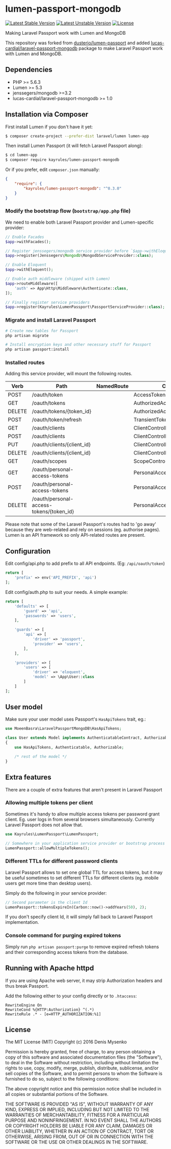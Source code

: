 # lumen-passport-mongodb

[![Latest Stable Version](https://poser.pugx.org/kayrules/lumen-passport-mongodb/v/stable.svg)](https://packagist.org/packages/kayrules/lumen-passport-mongodb)
[![Latest Unstable Version](https://poser.pugx.org/kayrules/lumen-passport-mongodb/v/unstable.svg)](https://packagist.org/packages/kayrules/lumen-passport-mongodb)
[![License](https://poser.pugx.org/kayrules/lumen-passport-mongodb/license.svg)](https://packagist.org/packages/kayrules/lumen-passport-mongodb)


Making Laravel Passport work with Lumen and MongoDB

This repository was forked from [dusterio/lumen-passport](https://github.com/dusterio/lumen-passport) and added  [lucas-cardial/laravel-passport-mongodb](https://github.com/lucca-cardial/laravel-passport-mongodb) package to make Laravel Passport work with Lumen and MongoDB.


## Dependencies

* PHP >= 5.6.3
* Lumen >= 5.3
* jenssegers/mongodb >=3.2
* lucas-cardial/laravel-passport-mongodb >= 1.0

## Installation via Composer

First install Lumen if you don't have it yet:
```bash
$ composer create-project --prefer-dist laravel/lumen lumen-app
```

Then install Lumen Passport (it will fetch Laravel Passport along):

```bash
$ cd lumen-app
$ composer require kayrules/lumen-passport-mongodb
```

Or if you prefer, edit `composer.json` manually:

```json
{
    "require": {
        "kayrules/lumen-passport-mongodb": "^0.3.0"
    }
}
```

### Modify the bootstrap flow (```bootstrap/app.php``` file)

We need to enable both Laravel Passport provider and Lumen-specific provider:

```php
// Enable Facades
$app->withFacades();

// Register jenssegers/mongodb service provider before `$app->withEloquent()`
$app->register(Jenssegers\Mongodb\MongodbServiceProvider::class);

// Enable Eloquent
$app->withEloquent();

// Enable auth middleware (shipped with Lumen)
$app->routeMiddleware([
    'auth' => App\Http\Middleware\Authenticate::class,
]);

// Finally register service providers
$app->register(Kayrules\LumenPassport\PassportServiceProvider::class);
```

### Migrate and install Laravel Passport

```bash
# Create new tables for Passport
php artisan migrate

# Install encryption keys and other necessary stuff for Passport
php artisan passport:install
```

### Installed routes

Adding this service provider, will mount the following routes.

Verb | Path | NamedRoute | Controller | Action | Middleware
--- | --- | --- | --- | --- | ---
POST   | /oauth/token                             |            | AccessTokenController           | issueToken | -
GET    | /oauth/tokens                            |            | AuthorizedAccessTokenController | forUser    | auth
DELETE | /oauth/tokens/{token_id}                 |            | AuthorizedAccessTokenController | destroy    | auth
POST   | /oauth/token/refresh                     |            | TransientTokenController        | refresh    | auth
GET    | /oauth/clients                           |            | ClientController                | forUser    | auth
POST   | /oauth/clients                           |            | ClientController                | store      | auth
PUT    | /oauth/clients/{client_id}               |            | ClientController                | update     | auth
DELETE | /oauth/clients/{client_id}               |            | ClientController                | destroy    | auth
GET    | /oauth/scopes                            |            | ScopeController                 | all        | auth
GET    | /oauth/personal-access-tokens            |            | PersonalAccessTokenController   | forUser    | auth
POST   | /oauth/personal-access-tokens            |            | PersonalAccessTokenController   | store      | auth
DELETE | /oauth/personal-access-tokens/{token_id} |            | PersonalAccessTokenController   | destroy    | auth

Please note that some of the Laravel Passport's routes had to 'go away' because they are web-related and rely on sessions (eg. authorise pages). Lumen is an
API framework so only API-related routes are present.

## Configuration

Edit config/api.php to add prefix to all API endpoints. (Eg: `/api/oauth/token`)

```php
return [
	'prefix' => env('API_PREFIX', 'api')
];
```

Edit config/auth.php to suit your needs. A simple example:

```php
return [
    'defaults' => [
        'guard' => 'api',
        'passwords' => 'users',
    ],

    'guards' => [
        'api' => [
            'driver' => 'passport',
            'provider' => 'users',
        ],
    ],

    'providers' => [
        'users' => [
            'driver' => 'eloquent',
            'model' => \App\User::class
        ]
    ]
];
```

## User model

Make sure your user model uses Passport's ```HasApiTokens``` trait, eg.:

```php
use MoeenBasra\LaravelPassportMongoDB\HasApiTokens;

class User extends Model implements AuthenticatableContract, AuthorizableContract
{
    use HasApiTokens, Authenticatable, Authorizable;

    /* rest of the model */
}
```

## Extra features

There are a couple of extra features that aren't present in Laravel Passport

### Allowing multiple tokens per client

Sometimes it's handy to allow multiple access tokens per password grant client. Eg. user logs in from several browsers
simultaneously. Currently Laravel Passport does not allow that.

```php
use Kayrules\LumenPassport\LumenPassport;

// Somewhere in your application service provider or bootstrap process
LumenPassport::allowMultipleTokens();

```

### Different TTLs for different password clients

Laravel Passport allows to set one global TTL for access tokens, but it may be useful sometimes
to set different TTLs for different clients (eg. mobile users get more time than desktop users).

Simply do the following in your service provider:

```php
// Second parameter is the client Id
LumenPassport::tokensExpireIn(Carbon::now()->addYears(50), 2);
```

If you don't specify client Id, it will simply fall back to Laravel Passport implementation.

### Console command for purging expired tokens

Simply run ```php artisan passport:purge``` to remove expired refresh tokens and their corresponding access tokens from the database.


## Running with Apache httpd

If you are using Apache web server, it may strip Authorization headers and thus break Passport.

Add the following either to your config directly or to ```.htaccess```:

```
RewriteEngine On
RewriteCond %{HTTP:Authorization} ^(.*)
RewriteRule .* - [e=HTTP_AUTHORIZATION:%1]
```

## License

The MIT License (MIT)
Copyright (c) 2016 Denis Mysenko

Permission is hereby granted, free of charge, to any person obtaining a copy of this software and associated documentation files (the "Software"), to deal in the Software without restriction, including without limitation the rights to use, copy, modify, merge, publish, distribute, sublicense, and/or sell copies of the Software, and to permit persons to whom the Software is furnished to do so, subject to the following conditions:

The above copyright notice and this permission notice shall be included in all copies or substantial portions of the Software.

THE SOFTWARE IS PROVIDED "AS IS", WITHOUT WARRANTY OF ANY KIND, EXPRESS OR IMPLIED, INCLUDING BUT NOT LIMITED TO THE WARRANTIES OF MERCHANTABILITY, FITNESS FOR A PARTICULAR PURPOSE AND NONINFRINGEMENT. IN NO EVENT SHALL THE AUTHORS OR COPYRIGHT HOLDERS BE LIABLE FOR ANY CLAIM, DAMAGES OR OTHER LIABILITY, WHETHER IN AN ACTION OF CONTRACT, TORT OR OTHERWISE, ARISING FROM, OUT OF OR IN CONNECTION WITH THE SOFTWARE OR THE USE OR OTHER DEALINGS IN THE SOFTWARE.
